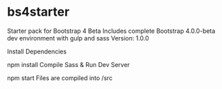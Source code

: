 # bs4starter
Starter pack for Bootstrap 4 Beta
Includes complete Bootstrap 4.0.0-beta dev environment with gulp and sass
Version: 1.0.0

Install Dependencies

npm install 
Compile Sass & Run Dev Server

npm start
Files are compiled into /src
